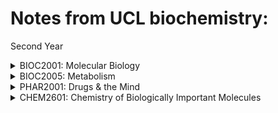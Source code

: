 # Notes from UCL biochemistry:

Second Year
<details>
<summary>BIOC2001: Molecular Biology</summary>
<br>
<ul>
	                <li><a href="https://yasmeenzeena.github.io/nucleicacids">L1: Nucleic Acids</a></li>
	                <li><a href="/">L2: Plasmids</a></li>
	                <li><a href="/">L3: Bacteriophage Lambda</a></li>
		        <li><a href="https://yasmeenzeena.github.io/dnaseq">L4: DNA sequencing</a></li>
		        <li><a href="https://yasmeenzeena.github.io/humangenome">L5&6: Human genome</a></li>
        		<li><a href="https://yasmeenzeena.github.io/bacterialgenecontrol">L7: RNA polymerase</a></li>
	                <li><a href="https://yasmeenzeena.github.io/bacterialpromotors">L8: Bacterial gene control</a></li>
		        <li><a href="/">L9: Conjugation</a></li>
		        <li><a href="https://yasmeenzeena.github.io/translation">L10: Translation</a></li>
	        	<li><a href="https://yasmeenzeena.github.io/proteintrafficking">L11&12: Protein Trafficking</a></li>
	                <li><a href="https://yasmeenzeena.github.io/2001l13">L113: DNA to make proteins</a></li>
		        <li><a href="/">L14: DNA polymerase</a></li>
		        <li><a href="/">L15: DNa repair & methylation</a></li>
        		<li><a href="https://yasmeenzeena.github.io/egenecontrol">L16-20: Eukaryotic Gene Control</a></li>
        		<li><a href="/blog">ETC</a></li>
    		</ul>
</details>

<details>
<summary>BIOC2005: Metabolism</summary>
<br>
<ul>
        		<li><a href="/">na</a></li>
	        	<li><a href="/">na</a></li>
        		<li><a href="/">na</a></li>
        		<li><a href="/">na</a></li>
    		</ul>
</details>

<details>
<summary>PHAR2001: Drugs & the Mind</summary>
<br>
<ul>
        		<li><a href="/">na</a></li>
	        	<li><a href="/">na</a></li>
        		<li><a href="/">na</a></li>
        		<li><a href="/">na</a></li>
    		</ul>
</details>


<details>
<summary>CHEM2601: Chemistry of Biologically Important Molecules </summary>
<br>
<ul>
        		<li><a href="/">na</a></li>
	        	<li><a href="/">na</a></li>
        		<li><a href="/">na</a></li>
        		<li><a href="/">na</a></li>
    		</ul>
</details>
